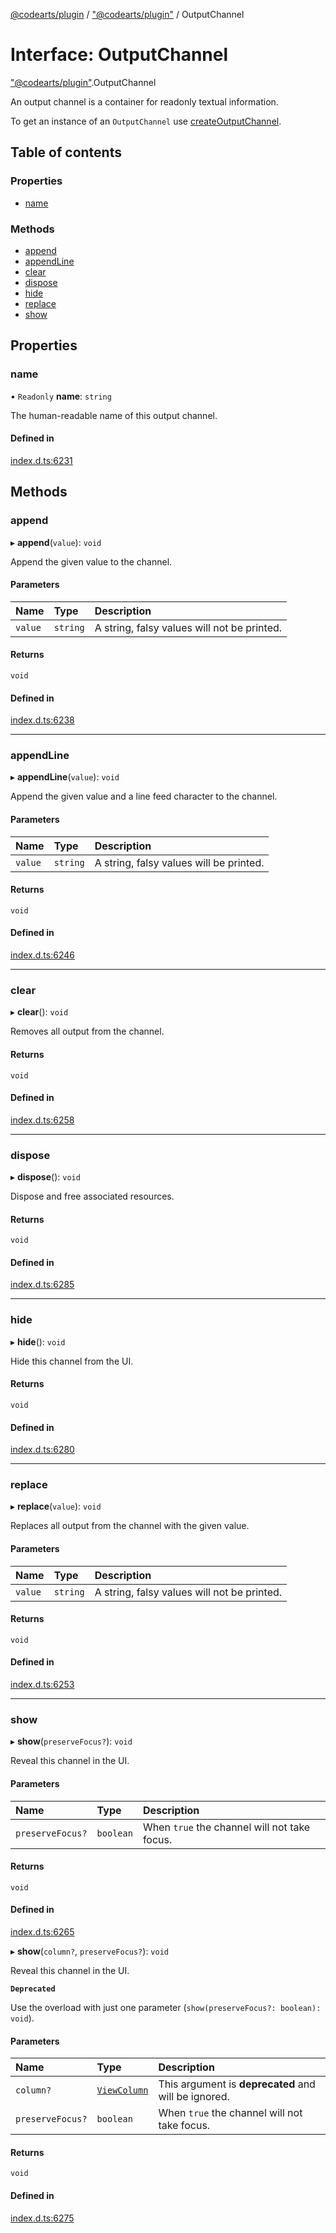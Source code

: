 [@codearts/plugin](../README.md) / ["@codearts/plugin"](../modules/_codearts_plugin_.md) / OutputChannel

# Interface: OutputChannel

["@codearts/plugin"](../modules/_codearts_plugin_.md).OutputChannel

An output channel is a container for readonly textual information.

To get an instance of an `OutputChannel` use
[createOutputChannel](../modules/codearts_plugin_.window.md#createoutputchannel).

## Table of contents

### Properties

- [name](codearts_plugin_.OutputChannel.md#name)

### Methods

- [append](codearts_plugin_.OutputChannel.md#append)
- [appendLine](codearts_plugin_.OutputChannel.md#appendline)
- [clear](codearts_plugin_.OutputChannel.md#clear)
- [dispose](codearts_plugin_.OutputChannel.md#dispose)
- [hide](codearts_plugin_.OutputChannel.md#hide)
- [replace](codearts_plugin_.OutputChannel.md#replace)
- [show](codearts_plugin_.OutputChannel.md#show)

## Properties

### name

• `Readonly` **name**: `string`

The human-readable name of this output channel.

#### Defined in

[index.d.ts:6231](https://github.com/huaweicloud/cloudide-plugin-api/blob/4d28848/index.d.ts#L6231)

## Methods

### append

▸ **append**(`value`): `void`

Append the given value to the channel.

#### Parameters

| Name | Type | Description |
| :------ | :------ | :------ |
| `value` | `string` | A string, falsy values will not be printed. |

#### Returns

`void`

#### Defined in

[index.d.ts:6238](https://github.com/huaweicloud/cloudide-plugin-api/blob/4d28848/index.d.ts#L6238)

___

### appendLine

▸ **appendLine**(`value`): `void`

Append the given value and a line feed character
to the channel.

#### Parameters

| Name | Type | Description |
| :------ | :------ | :------ |
| `value` | `string` | A string, falsy values will be printed. |

#### Returns

`void`

#### Defined in

[index.d.ts:6246](https://github.com/huaweicloud/cloudide-plugin-api/blob/4d28848/index.d.ts#L6246)

___

### clear

▸ **clear**(): `void`

Removes all output from the channel.

#### Returns

`void`

#### Defined in

[index.d.ts:6258](https://github.com/huaweicloud/cloudide-plugin-api/blob/4d28848/index.d.ts#L6258)

___

### dispose

▸ **dispose**(): `void`

Dispose and free associated resources.

#### Returns

`void`

#### Defined in

[index.d.ts:6285](https://github.com/huaweicloud/cloudide-plugin-api/blob/4d28848/index.d.ts#L6285)

___

### hide

▸ **hide**(): `void`

Hide this channel from the UI.

#### Returns

`void`

#### Defined in

[index.d.ts:6280](https://github.com/huaweicloud/cloudide-plugin-api/blob/4d28848/index.d.ts#L6280)

___

### replace

▸ **replace**(`value`): `void`

Replaces all output from the channel with the given value.

#### Parameters

| Name | Type | Description |
| :------ | :------ | :------ |
| `value` | `string` | A string, falsy values will not be printed. |

#### Returns

`void`

#### Defined in

[index.d.ts:6253](https://github.com/huaweicloud/cloudide-plugin-api/blob/4d28848/index.d.ts#L6253)

___

### show

▸ **show**(`preserveFocus?`): `void`

Reveal this channel in the UI.

#### Parameters

| Name | Type | Description |
| :------ | :------ | :------ |
| `preserveFocus?` | `boolean` | When `true` the channel will not take focus. |

#### Returns

`void`

#### Defined in

[index.d.ts:6265](https://github.com/huaweicloud/cloudide-plugin-api/blob/4d28848/index.d.ts#L6265)

▸ **show**(`column?`, `preserveFocus?`): `void`

Reveal this channel in the UI.

**`Deprecated`**

Use the overload with just one parameter (`show(preserveFocus?: boolean): void`).

#### Parameters

| Name | Type | Description |
| :------ | :------ | :------ |
| `column?` | [`ViewColumn`](../enums/codearts_plugin_.ViewColumn.md) | This argument is **deprecated** and will be ignored. |
| `preserveFocus?` | `boolean` | When `true` the channel will not take focus. |

#### Returns

`void`

#### Defined in

[index.d.ts:6275](https://github.com/huaweicloud/cloudide-plugin-api/blob/4d28848/index.d.ts#L6275)
